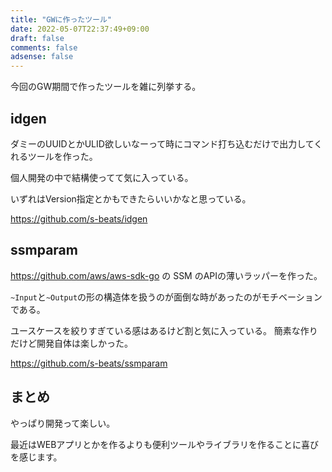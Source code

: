 ```yaml
---
title: "GWに作ったツール"
date: 2022-05-07T22:37:49+09:00
draft: false
comments: false
adsense: false
---
```


今回のGW期間で作ったツールを雑に列挙する。

## idgen

ダミーのUUIDとかULID欲しいなーって時にコマンド打ち込むだけで出力してくれるツールを作った。

個人開発の中で結構使ってて気に入っている。

いずれはVersion指定とかもできたらいいかなと思っている。

https://github.com/s-beats/idgen

## ssmparam

https://github.com/aws/aws-sdk-go の SSM のAPIの薄いラッパーを作った。

`~Input`と`~Output`の形の構造体を扱うのが面倒な時があったのがモチベーションである。

ユースケースを絞りすぎている感はあるけど割と気に入っている。
簡素な作りだけど開発自体は楽しかった。

https://github.com/s-beats/ssmparam

## まとめ

やっぱり開発って楽しい。

最近はWEBアプリとかを作るよりも便利ツールやライブラリを作ることに喜びを感じます。
